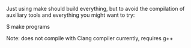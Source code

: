 Just using make should build everything, but to avoid the compilation of auxiliary tools and everything you might want to try:

$ make programs

Note: does not compile with Clang compiler currently, requires g++

